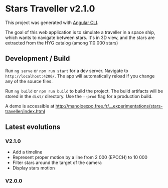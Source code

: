 # Stars Traveller v2.1.0

This project was generated with [Angular CLI](https://github.com/angular/angular-cli).

The goal of this web application is to simulate a traveller in a space ship, which wants to navigate between stars. It's in 3D view, and the stars are extracted from the HYG catalog (among 110 000 stars)

## Development / Build

Run `ng serve` or `npm run start` for a dev server. Navigate to `http://localhost:4200/`. The app will automatically reload if you change any of the source files.

Run `ng build` or `npm run build` to build the project. The build artifacts will be stored in the `dist/` directory. Use the `--prod` flag for a production build.

A demo is accessible at http://manoloexpo.free.fr/__experimentations/stars-traveller/index.html

## Latest evolutions

### V2.1.0

- Add a timeline
- Represent proper motion by a line from 2 000 (EPOCH) to 10 000
- Filter stars around the target of the camera
- Display stars motion

### V2.0.0
